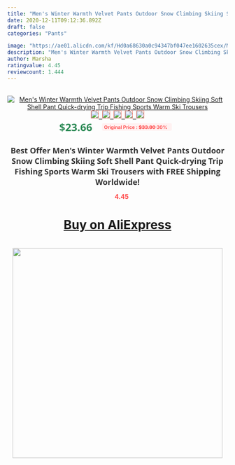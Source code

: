 ```yaml
---
title: "Men's Winter Warmth Velvet Pants Outdoor Snow Climbing Skiing Soft Shell Pant Quick-drying Trip Fishing Sports Warm Ski Trousers"
date: 2020-12-11T09:12:36.892Z
draft: false
categories: "Pants"

image: "https://ae01.alicdn.com/kf/Hd0a68630a0c94347bf047ee1602635cex/Men-s-Winter-Warmth-Velvet-Pants-Outdoor-Snow-Climbing-Skiing-Soft-Shell-Pant-Quick-drying-Trip.jpg"
description: "Men's Winter Warmth Velvet Pants Outdoor Snow Climbing Skiing Soft Shell Pant Quick-drying Trip Fishing Sports Warm Ski Trousers"
author: Marsha
ratingvalue: 4.45
reviewcount: 1.444
---
```

<br>
<div style="text-align: center;">
<a href="https://s.click.aliexpress.com/e/_AXhHjf" target="_blank" rel="nofollow noopener noreferrer"><img alt="Men's Winter Warmth Velvet Pants Outdoor Snow Climbing Skiing Soft Shell Pant Quick-drying Trip Fishing Sports Warm Ski Trousers" class="magnifier-image" src="https://ae01.alicdn.com/kf/Hd0a68630a0c94347bf047ee1602635cex/Men-s-Winter-Warmth-Velvet-Pants-Outdoor-Snow-Climbing-Skiing-Soft-Shell-Pant-Quick-drying-Trip.jpg_640x640.jpg">
<br>
<img style="border:1px solid salmon" src="https://ae01.alicdn.com/kf/Hd0a68630a0c94347bf047ee1602635cex/Men-s-Winter-Warmth-Velvet-Pants-Outdoor-Snow-Climbing-Skiing-Soft-Shell-Pant-Quick-drying-Trip.jpg_120x120.jpg">&nbsp;&nbsp;<img style="border:1px solid salmon" src="https://ae01.alicdn.com/kf/H2396b7bd5cf74045934fb0f08ec2f8aeD/Men-s-Winter-Warmth-Velvet-Pants-Outdoor-Snow-Climbing-Skiing-Soft-Shell-Pant-Quick-drying-Trip.jpg_120x120.jpg">&nbsp;&nbsp;<img style="border:1px solid salmon" src="https://ae01.alicdn.com/kf/Hbfd589b1540047cfbf5f346312f21b28d/Men-s-Winter-Warmth-Velvet-Pants-Outdoor-Snow-Climbing-Skiing-Soft-Shell-Pant-Quick-drying-Trip.jpg_120x120.jpg">&nbsp;&nbsp;<img style="border:1px solid salmon" src="https://ae01.alicdn.com/kf/Hbe641f5048714054853a70d3e8126f73d/Men-s-Winter-Warmth-Velvet-Pants-Outdoor-Snow-Climbing-Skiing-Soft-Shell-Pant-Quick-drying-Trip.jpg_120x120.jpg">&nbsp;&nbsp;<img style="border:1px solid salmon" src="https://ae01.alicdn.com/kf/H96fb1435358d4e96b877d0c8c07ae9c1W/Men-s-Winter-Warmth-Velvet-Pants-Outdoor-Snow-Climbing-Skiing-Soft-Shell-Pant-Quick-drying-Trip.jpg_120x120.jpg"></a></div><br0>
<div style="text-align: center;"><span style="background-color: white; border: 0px; box-sizing: border-box; color: seagreen; display: inline-block; font-family: &quot;open sans&quot; , &quot;arial&quot; , &quot;helvetica&quot; , sans-serif , &quot;heiti&quot;; font-size: 24px; font-stretch: inherit; font-weight: 700; line-height: inherit; margin: 0px 10px 0px 0px; padding: 0px; vertical-align: middle;">$23.66 </span>
<span style="background: rgb(255 , 241 , 241); border-radius: 3px; border: 0px; box-sizing: border-box; color: #ff4747; display: inline-block; font-family: inherit; font-size: 12px; font-stretch: inherit; font-style: inherit; font-variant: inherit; font-weight: 600; line-height: inherit; margin: 0px; padding: 2px 5px; transform: scale(0.9); vertical-align: middle;">Original Price : <b style="text-decoration: line-through;">$33.80 </b> 30%&nbsp;&nbsp;</span></div>
<h1 style="color: #333333; display: inline-block; font-family: &quot;open sans&quot; , &quot;arial&quot; , &quot;helvetica&quot; , sans-serif , &quot;heiti&quot;; font-size: 18px; font-stretch: inherit; font-weight: 700; text-align: center;">Best Offer Men's Winter Warmth Velvet Pants Outdoor Snow Climbing Skiing Soft Shell Pant Quick-drying Trip Fishing Sports Warm Ski Trousers with FREE Shipping Worldwide!</h1>
<div style="color: #ff4747; text-align: center;">
<img src="https://4.bp.blogspot.com/-M0ZcTcb-5uY/XleCXlxnR4I/AAAAAAAAAEc/OrjgMkXV1oMQFaCRZj5HQwOCBcu3w1FegCPcBGAYYCw/s1600/star.png" style="height: 15px;">&nbsp;<b>4.45</b></div>
<div class="button_cont" align="center"><a class="buynow_a" href="https://s.click.aliexpress.com/e/_AXhHjf" target="_blank" rel="nofollow noopener noreferrer"><H1>Buy on AliExpress</H1></a></div><br>
<div class="separator" style="clear: both; text-align: center;">
<img src="https://lh3.googleusercontent.com/-pTy5HemUv9M/XlePHvY0dAI/AAAAAAAAAE4/0nX5iRUoIWY8eMW9Dpxeirr157OZliDIgCLcBGAsYHQ/s1600/badge.gif" width="480">
</div>
